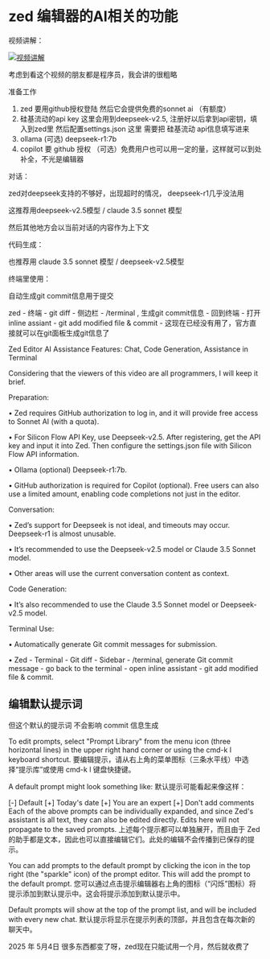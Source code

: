 # zed 编辑器的AI相关的功能

视频讲解：

[![视频讲解](https://img.youtube.com/vi/yZROVsoyKZE/0.jpg)](https://www.youtube.com/watch?v=yZROVsoyKZE)

考虑到看这个视频的朋友都是程序员，我会讲的很粗略

准备工作


1. zed 要用github授权登陆 然后它会提供免费的sonnet ai （有额度）
2. 硅基流动的api key 这里会用到deepseek-v2.5, 注册好以后拿到api密钥，填入到zed里 然后配置settings.json 这里 需要把 硅基流动 api信息填写进来
3. ollama (可选) deepseek-r1:7b
4. copilot 要 github 授权 （可选）免费用户也可以用一定的量，这样就可以到处补全，不光是编辑器


对话：

zed对deepseek支持的不够好，出现超时的情况， deepseek-r1几乎没法用

这推荐用deepseek-v2.5模型 / claude 3.5 sonnet 模型

然后其他地方会以当前对话的内容作为上下文


代码生成：

也推荐用 claude 3.5 sonnet 模型 / deepseek-v2.5模型


终端里使用：

自动生成git commit信息用于提交


zed - 终端 - git diff -  侧边栏 - /terminal , 生成git commit信息 - 回到终端 - 打开inline assiant - git add modified file & commit - 这现在已经没有用了，官方直接就可以在git面板生成git信息了


Zed Editor AI Assistance Features: Chat, Code Generation, Assistance in Terminal


Considering that the viewers of this video are all programmers, I will keep it brief.

Preparation:

 • Zed requires GitHub authorization to log in, and it will provide free access to Sonnet AI (with a quota).

 • For Silicon Flow API Key, use Deepseek-v2.5. After registering, get the API key and input it into Zed. Then configure the settings.json file with Silicon Flow API information.

 • Ollama (optional) Deepseek-r1:7b.

 • GitHub authorization is required for Copilot (optional). Free users can also use a limited amount, enabling code completions not just in the editor.

Conversation:

 • Zed’s support for Deepseek is not ideal, and timeouts may occur. Deepseek-r1 is almost unusable.

 • It’s recommended to use the Deepseek-v2.5 model or Claude 3.5 Sonnet model.

 • Other areas will use the current conversation content as context.

Code Generation:

 • It’s also recommended to use the Claude 3.5 Sonnet model or Deepseek-v2.5 model.

Terminal Use:

 • Automatically generate Git commit messages for submission.

 • Zed - Terminal - Git diff - Sidebar - /terminal, generate Git commit message - go back to the terminal - open inline assistant - git add modified file & commit.

## 编辑默认提示词

但这个默认的提示词 不会影响 commit 信息生成

To edit prompts, select "Prompt Library" from the menu icon (three horizontal lines) in the upper right hand corner or using the cmd-k l keyboard shortcut.
要编辑提示，请从右上角的菜单图标（三条水平线）中选择“提示库”或使用 cmd-k l 键盘快捷键。

A default prompt might look something like:
默认提示可能看起来像这样：

[-] Default
  [+] Today's date
  [+] You are an expert
  [+] Don't add comments
Each of the above prompts can be individually expanded, and since Zed's assistant is all text, they can also be edited directly. Edits here will not propagate to the saved prompts.
上述每个提示都可以单独展开，而且由于 Zed 的助手都是文本，因此也可以直接编辑它们。此处的编辑不会传播到已保存的提示。

You can add prompts to the default prompt by clicking the icon in the top right (the "sparkle" icon) of the prompt editor. This will add the prompt to the default prompt.
您可以通过点击提示编辑器右上角的图标（“闪烁”图标）将提示添加到默认提示中。这会将提示添加到默认提示中。

Default prompts will show at the top of the prompt list, and will be included with every new chat.
默认提示将显示在提示列表的顶部，并且包含在每次新的聊天中。

2025 年 5月4日 很多东西都变了呀，zed现在只能试用一个月，然后就收费了
